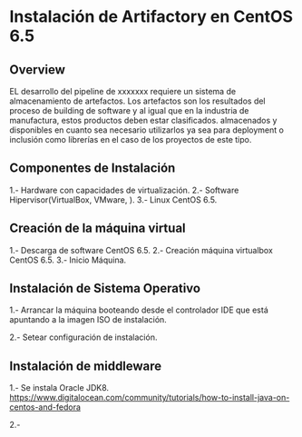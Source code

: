 # Instalación de Artifactory en CentOS 6.5

## Overview

EL desarrollo del pipeline de xxxxxxx requiere un sistema de almacenamiento de artefactos.
Los artefactos son los resultados del proceso de building de software y al igual que en 
la industria de manufactura, estos productos deben estar clasificados. almacenados y 
disponibles en cuanto sea necesario utilizarlos ya sea para deployment o inclusión como
librerías en el caso de los proyectos de este tipo.

## Componentes de Instalación 

1.- Hardware con capacidades de virtualización. 
2.- Software Hipervisor(VirtualBox, VMware, ).
3.- Linux CentOS 6.5.

## Creación de la máquina virtual

1.- Descarga de software CentOS 6.5.
2.- Creación máquina virtualbox CentOS 6.5.
3.- Inicio Máquina.


## Instalación de Sistema Operativo 

1.- Arrancar la máquina booteando desde el controlador IDE que está apuntando a la imagen
ISO de instalación.

2.- Setear configuración de instalación.

## Instalación de middleware

1.- Se instala Oracle JDK8. 
https://www.digitalocean.com/community/tutorials/how-to-install-java-on-centos-and-fedora 

2.- 
 
